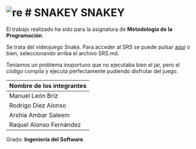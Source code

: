 # ![re](https://user-images.githubusercontent.com/45390300/56307681-b93e0d00-6145-11e9-9af5-3b559c8ca493.gif) # SNAKEY SNAKEY
El trabajo realizado ha sido para la asignatura de **Metodología de la Programación**.


Se trata del videojuego Snake. Para acceder al SRS se puede pulsar [aquí](https://github.com/Muffinous/kitten/blob/master/SRS.md) o bien,
seleccionando arriba  el archivo SRS.md.

Teníamos un problema inoportuno que no ejecutaba bien el jar, pero el código compila y ejecuta perfectamente pudiendo disfrutar del juego.

|Nombre de los integrantes     |
|------------------------------|
|Manuel León Briz              |
|Rodrigo Díez Alonso           |
|Arshia Ambar Saleem           |
|Raquel Alonso Fernández       |

Grado: **Ingeniería del Software**.
